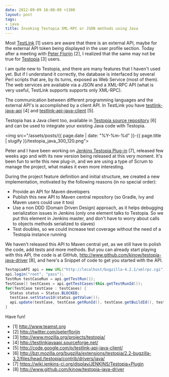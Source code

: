 ```yaml
---
date: 2012-09-09 16:08:09 +1300
layout: post
tags:
- java
title: Invoking Testopia XML-RPC or JSON methods using Java
---
```


Most <a href="http://www.teamst.org" title="TestLink">TestLink</a> [1] users are aware that there is an external API, maybe for the external API token being displayed in the user profile section. Today after a meeting with <a href="http://twitter.com/peterflorijn" title="Peter Florijn">Peter Florijn</a> [2], I realized that the same may not be true for <a href="http://www.mozilla.org/projects/testopia/" title="Testopia">Testopia</a>  [3] users.

I am quite new to Testopia, and there are many features that I haven't used yet. But if I understand it correctly, the database is interfaced by several Perl scripts that are, by its turns, exposed as Web Service (most of them). The web services are available via a JSON and a XML-RPC API (what is very useful, TestLink supports supports only XML-RPC).

The communication between different programming languages and the external API's is accomplished by a client API. In TestLink you have <a href="http://testlinkjavaapi.sourceforge.net/" title="TestLink Java API">testlink-java-api</a> [4] and <a href="http://code.google.com/p/testlink-api-java-client/" title="TestLink API Java Client">testlink-api-java-client</a> [5].

Testopia has a Java client too, available in <a href="http://bzr.mozilla.org/bugzilla/extensions/testopia/2.2-bugzilla-3.2/files/head:/testopia/contrib/drivers/java/" title="Testopia source repository">Testopia source repository</a> [6] and can be used to integrate your existing Java code with Testopia.

<!--more-->

<img src="/assets/posts/{{ page.date | date: "%Y-%m-%d" }}-{{ page.title | slugify }}/testopia_java_300_120.png">

Peter and I have been working on <a href="https://wiki.jenkins-ci.org/display/JENKINS/Testopia+Plugin" title="Jenkins Testopia Plug-in">Jenkins Testopia Plug-in</a> [7], released few weeks ago and with its new version being released at this very moment. It's been fun to write this new plug-in, and we are using a type of Scrum to manage the project, what makes it even more interesting.

During the project feature definition and initial structure, we created a new implementation, motivated by the following reasons (in no special order):

<ul>
<li>Provide an API for Maven developers</li>
<li>Publish this new API to Maven central repository (so Gradle, Ivy and Maven users could use it too)</li>
<li>Use a non DDD (Domain Driven Design) approach, as it helps debugging serialization issues in Jenkins (only one element talks to Testopia. So we put this element in Jenkins master, and don't have to worry about calls to objects methods serialized to slaves)</li>
<li>Test doubles, so we could increase test coverage without the need of a Testopia instance running</li>
</ul>

We haven't released this API to Maven central yet, as we still have to polish the code, add tests and more methods. But you can already start playing with this API, the code is at GitHub, <a href="http://www.github.com/kinow/testopia-java-driver" title="Testopia Java Driver">http://www.github.com/kinow/testopia-java-driver</a> [8], and here's a Snippet of code to get you started with the API.

```java
TestopiaAPI api = new URL("http://localhost/bugzilla-4.2.1/xmlrpc.cgi");
api.login("root", "pass");
TestRun testCaseRun = api.getTestRun(1);
TestCase[] testCases = api.getTestCases(this.getTestRunId());
for(TestCase testCase : testCases) {
  Status status = Status.BLOCKED;
  testCase.setStatusId(status.getValue());
  api.update(testCase, testCase.getRunId(), testCase.getBuildId(), testCase.getEnvId());
}
```

Have fun!

- [1] http://www.teamst.org
- [2] http://twitter.com/peterflorijn
- [3] http://www.mozilla.org/projects/testopia/
- [4] http://testlinkjavaapi.sourceforge.net/
- [5] http://code.google.com/p/testlink-api-java-client/
- [6] http://bzr.mozilla.org/bugzilla/extensions/testopia/2.2-bugzilla-3.2/files/head:/testopia/contrib/drivers/java/
- [7] https://wiki.jenkins-ci.org/display/JENKINS/Testopia+Plugin
- [8] http://www.github.com/kinow/testopia-java-driver
